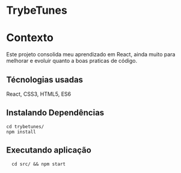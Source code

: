 # TrybeTunes

# Contexto

Este projeto consolida meu aprendizado em React, ainda muito para melhorar e evoluir quanto a boas praticas de código.

## Técnologias usadas

 React, CSS3, HTML5, ES6

## Instalando Dependências

```
cd trybetunes/
npm install
``` 
## Executando aplicação

  ```
    cd src/ && npm start
  ```
  

